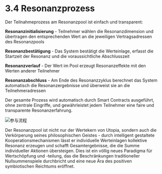 # 3.4 Resonanzprozess

Der Teilnahmeprozess am Resonanzpool ist einfach und transparent:

**Resonanzinitialisierung** - Teilnehmer wählen die Resonanzdimension und übertragen den entsprechenden Wert an die jeweiligen Vertragsadressen des Resonanzpools

**Resonanzbestätigung** - Das System bestätigt die Werteinlage, erfasst die Startzeit der Resonanz und die voraussichtliche Abschlusszeit

**Resonanzverlauf** - Der Wert im Pool erzeugt Resonanzeffekte mit den Werten anderer Teilnehmer

**Resonanzabschluss** - Am Ende des Resonanzzyklus berechnet das System automatisch die Resonanzergebnisse und überweist sie an die Teilnehmeradressen

Der gesamte Prozess wird automatisch durch Smart Contracts ausgeführt, ohne zentrale Eingriffe, und gewährleistet jedem Teilnehmer eine faire und transparente Resonanzerfahrung.

![参与流程](/images/图4.svg)

Der Resonanzpool ist nicht nur der Wertekern von Utopia, sondern auch die Verkörperung seines philosophischen Geistes - durch intelligent gestaltete Kooperationsmechanismen lässt er individuelle Werteinlagen kollektive Resonanz erzeugen und schafft Gesamtergebnisse, die die Summe individueller Aktionen übersteigen. Dies ist ein völlig neues Paradigma für Wertschöpfung und -teilung, das die Beschränkungen traditioneller Nullsummenspiele durchbricht und eine neue Ära des positiven symbiotischen Reichtums eröffnet.
